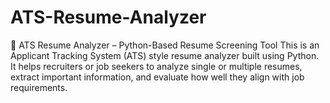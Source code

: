 # ATS-Resume-Analyzer
📄 ATS Resume Analyzer – Python-Based Resume Screening Tool  This is an Applicant Tracking System (ATS) style resume analyzer built using Python. It helps recruiters or job seekers to analyze single or multiple resumes, extract important information, and evaluate how well they align with job requirements.
